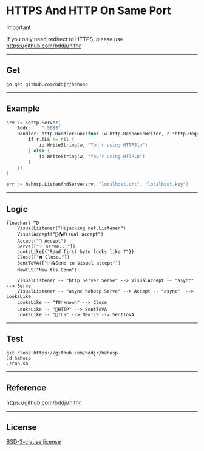 # HTTPS And HTTP On Same Port

> [!IMPORTANT]
> If you only need redirect to HTTPS, please use https://github.com/bddjr/hlfhr

---

## Get

```
go get github.com/bddjr/hahosp
```

---

## Example

```go
srv := &http.Server{
    Addr:    ":5688"
    Handler: http.HandlerFunc(func (w http.ResponseWriter, r *http.Request) {
        if r.TLS != nil {
            io.WriteString(w, "You'r using HTTPS\n")
        } else {
            io.WriteString(w, "You'r using HTTP\n")
        }
    }),
}

err := hahosp.ListenAndServe(srv, "localhost.crt", "localhost.key")
```

---

## Logic

```mermaid
flowchart TD
	VisualListener("Hijacking net.Listener")
    VisualAccept("🔄📥Visual accept")
    Accept("🔄 Accept")
    Serve(["✅ serve..."])
	LooksLike{{"Read first byte looks like ?"}}
	Close(["❌ Close."])
    SentToVA(["✅📤Send to Visual accept"])
    NewTLS("New tls.Conn")

    VisualListener -- "http.Server Serve" --> VisualAccept -- "async" --> Serve
    VisualListener -- "async hahosp Serve" --> Accept -- "async"  --> LooksLike
    LooksLike -- "❓Unknown" --> Close
    LooksLike -- "📄HTTP" --> SentToVA
    LooksLike -- "🔐TLS" --> NewTLS --> SentToVA
```

---

## Test

```
git clone https://github.com/bddjr/hahosp
cd hahosp
./run.sh
```

---

## Reference

https://github.com/bddjr/hlfhr

---

## License

[BSD-3-clause license](LICENSE.txt)
